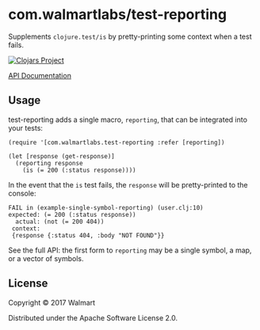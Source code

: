 # com.walmartlabs/test-reporting

Supplements `clojure.test/is` by pretty-printing some context when a test fails.

[![Clojars Project](https://img.shields.io/clojars/v/com.walmartlabs/test-reporting.svg)](https://clojars.org/com.walmartlabs/test-reporting)

[API Documentation](http://walmartlabs.github.io/apidocs/test-reporting/)

## Usage

test-reporting adds a single macro, `reporting`, that can be integrated into
your tests:

```
(require '[com.walmartlabs.test-reporting :refer [reporting])

(let [response (get-response)]
  (reporting response
    (is (= 200 (:status response))))
```

In the event that the `is` test fails, the `response` will be pretty-printed to the console:

```
FAIL in (example-single-symbol-reporting) (user.clj:10)
expected: (= 200 (:status response))
  actual: (not (= 200 404))
 context:
 {response {:status 404, :body "NOT FOUND"}}
```


See the full API: the first form to `reporting` may be a single symbol, a map, or a vector of symbols.

## License

Copyright © 2017 Walmart

Distributed under the Apache Software License 2.0.

